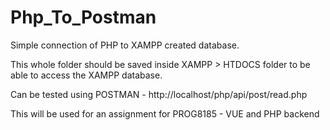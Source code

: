# Php_To_Postman

Simple connection of PHP to XAMPP created database.

This whole folder should be saved inside XAMPP > HTDOCS folder to be able to access the XAMPP database.

Can be tested using POSTMAN - http://localhost/php/api/post/read.php

This will be used for an assignment for PROG8185 - VUE and PHP backend
